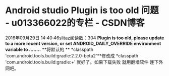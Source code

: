 # Android studio Plugin is too old 问题 - u013366022的专栏 - CSDN博客
2016年09月29日 14:40:46[slitaz](https://me.csdn.net/u013366022)阅读数：304
**Plugin is too old, please update to a more recent version, or set ANDROID_DAILY_OVERRIDE environment variable to ........**
**将默认的 **
*classpath 'com.android.tools.build:gradle:2.2.0-beta2'**修改成 *classpath 'com.android.tools.build:gradle:+' 就好了。如果下载失败 就用翻墙软件 连下外网吧。
